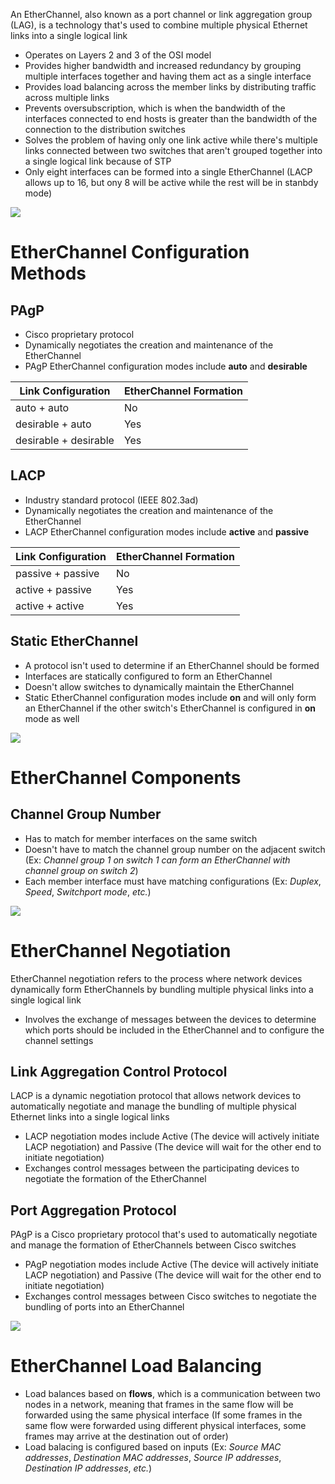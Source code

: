 An EtherChannel, also known as a port channel or link aggregation group (LAG), is a technology that's used to combine multiple physical Ethernet links into a single logical link

* Operates on Layers 2 and 3 of the OSI model
* Provides higher bandwidth and increased redundancy by grouping multiple interfaces together and having them act as a single interface
* Provides load balancing across the member links by distributing traffic across multiple links
* Prevents oversubscription, which is when the bandwidth of the interfaces connected to end hosts is greater than the bandwidth of the connection to the distribution switches
* Solves the problem of having only one link active while there's multiple links connected between two switches that aren't grouped together into a single logical link because of STP
* Only eight interfaces can be formed into a single EtherChannel (LACP allows up to 16, but ony 8 will be active while the rest will be in stanbdy mode)

![](https://github.com/JonmarCorpuz/SecondBrain/blob/main/Assets/Whitespace.png)

# EtherChannel Configuration Methods

## PAgP

* Cisco proprietary protocol
* Dynamically negotiates the creation and maintenance of the EtherChannel
* PAgP EtherChannel configuration modes include **auto** and **desirable**

| Link Configuration | EtherChannel Formation |
| --- | --- |
| auto + auto | No |
| desirable + auto | Yes |
| desirable + desirable | Yes |

## LACP

* Industry standard protocol (IEEE 802.3ad)
* Dynamically negotiates the creation and maintenance of the EtherChannel
* LACP EtherChannel configuration modes include **active** and **passive**

| Link Configuration | EtherChannel Formation |
| --- | --- |
| passive + passive | No |
| active + passive | Yes |
| active + active | Yes |

## Static EtherChannel

* A protocol isn't used to determine if an EtherChannel should be formed
* Interfaces are statically configured to form an EtherChannel
* Doesn't allow switches to dynamically maintain the EtherChannel
* Static EtherChannel configuration modes include **on** and will only form an EtherChannel if the other switch's EtherChannel is configured in **on** mode as well

![](https://github.com/JonmarCorpuz/SecondBrain/blob/main/Assets/Whitespace.png)

# EtherChannel Components

## Channel Group Number

* Has to match for member interfaces on the same switch
* Doesn't have to match the channel group number on the adjacent switch (Ex: *Channel group 1 on switch 1 can form an EtherChannel with channel group on switch 2*)
* Each member interface must have matching configurations (Ex: *Duplex*, *Speed*, *Switchport mode*, *etc.*)

![](https://github.com/JonmarCorpuz/SecondBrain/blob/main/Assets/Whitespace.png)

# EtherChannel Negotiation

EtherChannel negotiation refers to the process where network devices dynamically form EtherChannels by bundling multiple physical links into a single logical link

* Involves the exchange of messages between the devices to determine which ports should be included in the EtherChannel and to configure the channel settings

## Link Aggregation Control Protocol

LACP is a dynamic negotiation protocol that allows network devices to automatically negotiate and manage the bundling of multiple physical Ethernet links into a single logical links

* LACP negotiation modes include Active (The device will actively initiate LACP negotiation) and Passive (The device will wait for the other end to initiate negotiation)
* Exchanges control messages between the participating devices to negotiate the formation of the EtherChannel

## Port Aggregation Protocol
 
PAgP is a Cisco proprietary protocol that's used to automatically negotiate and manage the formation of EtherChannels between Cisco switches

* PAgP negotiation modes include Active (The device will actively initiate LACP negotiation) and Passive (The device will wait for the other end to initiate negotiation)
* Exchanges control messages between Cisco switches to negotiate the bundling of ports into an EtherChannel

![](https://github.com/JonmarCorpuz/SecondBrain/blob/main/Assets/Whitespace.png)

# EtherChannel Load Balancing

* Load balances based on **flows**, which is a communication between two nodes in a network, meaning that frames in the same flow will be forwarded using the same physical interface (If some frames in the same flow were forwarded using different physical interfaces, some frames may arrive at the destination out of order)
* Load balacing is configured based on inputs (Ex: *Source MAC addresses*, *Destination MAC addresses*, *Source IP addresses*, *Destination IP addresses*, *etc.*)

